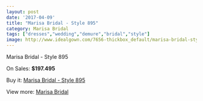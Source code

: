 ```yaml
---
layout: post
date: '2017-04-09'
title: "Marisa Bridal - Style 895"
category: Marisa Bridal
tags: ["dresses","wedding","demure","bridal","style"]
image: http://www.idealgown.com/7656-thickbox_default/marisa-bridal-style-895.jpg
---
```

Marisa Bridal - Style 895

On Sales: **$197.495**
<a href="https://www.idealgown.com/en/marisa-bridal/3253-marisa-bridal-style-895.html"><amp-img layout="responsive" width="600" height="600" src="//www.idealgown.com/7656-thickbox_default/marisa-bridal-style-895.jpg" alt="Marisa Bridal - Style 895 0" /></a>

Buy it: [Marisa Bridal - Style 895](https://www.idealgown.com/en/marisa-bridal/3253-marisa-bridal-style-895.html "Marisa Bridal - Style 895")

View more: [Marisa Bridal](https://www.idealgown.com/en/40-marisa-bridal "Marisa Bridal")